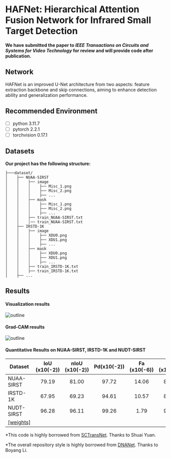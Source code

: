 # HAFNet: Hierarchical Attention Fusion Network for Infrared Small Target Detection

**We have submitted the paper to _IEEE Transactions on Circuits and Systems for Video Technology_ for review and will provide code after publication.**

## Network
HAFNet is an improved U-Net architecture from two aspects: feature extraction backbone and skip connections, aiming to enhance detection ability and generalization performance.
## Recommended Environment
 - [ ] python  3.11.7
 - [ ] pytorch 2.2.1
 - [ ] torchvision 0.17.1

## Datasets
**Our project has the following structure:**
  ```
  ├───dataset/
  │    ├── NUAA-SIRST
  │    │    ├── image
  │    │    │    ├── Misc_1.png
  │    │    │    ├── Misc_2.png
  │    │    │    ├── ...
  │    │    ├── mask
  │    │    │    ├── Misc_1.png
  │    │    │    ├── Misc_2.png
  │    │    │    ├── ...
  │    │    ├── train_NUAA-SIRST.txt
  │    │    │── train_NUAA-SIRST.txt
  │    ├── IRSTD-1K
  │    │    ├── image
  │    │    │    ├── XDU0.png
  │    │    │    ├── XDU1.png
  │    │    │    ├── ...
  │    │    ├── mask
  │    │    │    ├── XDU0.png
  │    │    │    ├── XDU1.png
  │    │    │    ├── ...
  │    │    ├── train_IRSTD-1K.txt
  │    │    ├── train_IRSTD-1K.txt
  │    ├── ...  
  ```
<be>

## Results
#### Visualization results
![outline](image/Visualization.jpg)
#### Grad-CAM results
![outline](image/Grad-CAM.jpg)

#### Quantitative Results on NUAA-SIRST, IRSTD-1K and NUDT-SIRST

| Dataset         | IoU (x10(-2)) | nIoU (x10(-2)) | Pd(x10(-2))| Fa (x10(-6))|  F (x10(-2))| 
| ------------- |:-------------:|:-------------:|:-----:|:-----:|:-----:|
| NUAA-SIRST    | 79.19  | 81.00  |  97.72 | 14.06 | 88.39 |
| IRSTD-1K      | 67.95  | 69.23  |  94.61 | 10.57 | 80.91 |
| NUDT-SIRST    | 96.28  | 96.11  |  99.26 | 1.79  | 98.10 |
| [[weights]](https://drive.google.com/drive/folders/1MhZbgE0pjOmyEuOaIs11tvivFw2ViMCh?usp=drive_link)|

*This code is highly borrowed from [SCTransNet](https://github.com/xdFai/SCTransNet). Thanks to Shuai Yuan.

*The overall repository style is highly borrowed from [DNANet](https://github.com/YeRen123455/Infrared-Small-Target-Detection). Thanks to Boyang Li.








